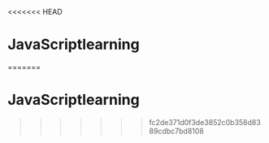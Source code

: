 <<<<<<< HEAD
# JavaScriptlearning
=======
# JavaScriptlearning
>>>>>>> fc2de371d0f3de3852c0b358d8389cdbc7bd8108
